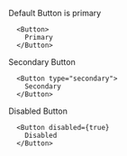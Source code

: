 Default Button is primary
```
  <Button>
    Primary
  </Button>
```

Secondary Button
```
  <Button type="secondary">
    Secondary
  </Button>
```

Disabled Button
```
  <Button disabled={true}
    Disabled
  </Button>
```
